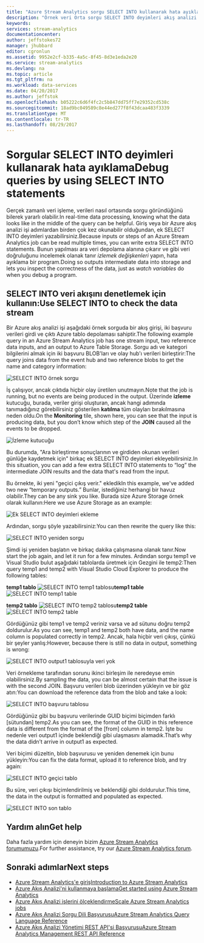```yaml
---
title: "Azure Stream Analytics sorgu SELECT INTO kullanarak hata ayıklama | Microsoft Docs"
description: "Örnek veri Orta sorgu SELECT INTO deyimleri akış analizi kullanarak"
keywords: 
services: stream-analytics
documentationcenter: 
author: jeffstokes72
manager: jhubbard
editor: cgronlun
ms.assetid: 9952e2cf-b335-4a5c-8f45-8d3e1eda2e20
ms.service: stream-analytics
ms.devlang: na
ms.topic: article
ms.tgt_pltfrm: na
ms.workload: data-services
ms.date: 04/20/2017
ms.author: jeffstok
ms.openlocfilehash: b05222c6d6f4fc2c5b847dd75ff7e29352cd538c
ms.sourcegitcommit: 18ad9bc049589c8e44ed277f8f43dcaa483f3339
ms.translationtype: MT
ms.contentlocale: tr-TR
ms.lasthandoff: 08/29/2017
---
```

# <a name="debug-queries-by-using-select-into-statements"></a><span data-ttu-id="c7933-103">Sorgular SELECT INTO deyimleri kullanarak hata ayıklama</span><span class="sxs-lookup"><span data-stu-id="c7933-103">Debug queries by using SELECT INTO statements</span></span>

<span data-ttu-id="c7933-104">Gerçek zamanlı veri işleme, verileri nasıl ortasında sorgu göründüğünü bilerek yararlı olabilir.</span><span class="sxs-lookup"><span data-stu-id="c7933-104">In real-time data processing, knowing what the data looks like in the middle of the query can be helpful.</span></span> <span data-ttu-id="c7933-105">Giriş veya bir Azure akış analizi işi adımlardan birden çok kez okunabilir olduğundan, ek SELECT INTO deyimleri yazabilirsiniz.</span><span class="sxs-lookup"><span data-stu-id="c7933-105">Because inputs or steps of an Azure Stream Analytics job can be read multiple times, you can write extra SELECT INTO statements.</span></span> <span data-ttu-id="c7933-106">Bunun yapılması ara veri depolama alanına çıkarır ve gibi veri doğruluğunu incelemek olanak tanır *izlemek değişkenleri* yapın, hata ayıklama bir program.</span><span class="sxs-lookup"><span data-stu-id="c7933-106">Doing so outputs intermediate data into storage and lets you inspect the correctness of the data, just as *watch variables* do when you debug a program.</span></span>

## <a name="use-select-into-to-check-the-data-stream"></a><span data-ttu-id="c7933-107">SELECT INTO veri akışını denetlemek için kullanın:</span><span class="sxs-lookup"><span data-stu-id="c7933-107">Use SELECT INTO to check the data stream</span></span>

<span data-ttu-id="c7933-108">Bir Azure akış analizi işi aşağıdaki örnek sorguda bir akış girişi, iki başvuru verileri girdi ve çıktı Azure tablo depolaması sahiptir.</span><span class="sxs-lookup"><span data-stu-id="c7933-108">The following example query in an Azure Stream Analytics job has one stream input, two reference data inputs, and an output to Azure Table Storage.</span></span> <span data-ttu-id="c7933-109">Sorgu adı ve kategori bilgilerini almak için iki başvuru BLOB'ları ve olay hub'ı verileri birleştirir:</span><span class="sxs-lookup"><span data-stu-id="c7933-109">The query joins data from the event hub and two reference blobs to get the name and category information:</span></span>

![SELECT INTO örnek sorgu](./media/stream-analytics-select-into/stream-analytics-select-into-query1.png)

<span data-ttu-id="c7933-111">İş çalışıyor, ancak çıktıda hiçbir olay üretilen unutmayın.</span><span class="sxs-lookup"><span data-stu-id="c7933-111">Note that the job is running, but no events are being produced in the output.</span></span> <span data-ttu-id="c7933-112">Üzerinde **izleme** kutucuğu, burada, veriler girişi oluşturan, ancak hangi adımında tanımadığınız görebilirsiniz gösterilen **katılma** tüm olayları bırakılmasına neden oldu.</span><span class="sxs-lookup"><span data-stu-id="c7933-112">On the **Monitoring** tile, shown here, you can see that the input is producing data, but you don’t know which step of the **JOIN** caused all the events to be dropped.</span></span>

![İzleme kutucuğu](./media/stream-analytics-select-into/stream-analytics-select-into-monitor.png)
 
<span data-ttu-id="c7933-114">Bu durumda, "Ara birleştirme sonuçlarının ve girdiden okunan verileri günlüğe kaydetmek için" birkaç ek SELECT INTO deyimleri ekleyebilirsiniz.</span><span class="sxs-lookup"><span data-stu-id="c7933-114">In this situation, you can add a few extra SELECT INTO statements to “log” the intermediate JOIN results and the data that's read from the input.</span></span>

<span data-ttu-id="c7933-115">Bu örnekte, iki yeni "geçici çıkış verir." ekledik</span><span class="sxs-lookup"><span data-stu-id="c7933-115">In this example, we've added two new “temporary outputs.”</span></span> <span data-ttu-id="c7933-116">Bunlar, istediğiniz herhangi bir havuz olabilir.</span><span class="sxs-lookup"><span data-stu-id="c7933-116">They can be any sink you like.</span></span> <span data-ttu-id="c7933-117">Burada size Azure Storage örnek olarak kullanın:</span><span class="sxs-lookup"><span data-stu-id="c7933-117">Here we use Azure Storage as an example:</span></span>

![Ek SELECT INTO deyimleri ekleme](./media/stream-analytics-select-into/stream-analytics-select-into-outputs.png)

<span data-ttu-id="c7933-119">Ardından, sorgu şöyle yazabilirsiniz:</span><span class="sxs-lookup"><span data-stu-id="c7933-119">You can then rewrite the query like this:</span></span>

![SELECT INTO yeniden sorgu](./media/stream-analytics-select-into/stream-analytics-select-into-query2.png)

<span data-ttu-id="c7933-121">Şimdi işi yeniden başlatın ve birkaç dakika çalışmasına olanak tanır.</span><span class="sxs-lookup"><span data-stu-id="c7933-121">Now start the job again, and let it run for a few minutes.</span></span> <span data-ttu-id="c7933-122">Ardından sorgu temp1 ve Visual Studio bulut aşağıdaki tablolarda üretmek için Gezgini ile temp2:</span><span class="sxs-lookup"><span data-stu-id="c7933-122">Then query temp1 and temp2 with Visual Studio Cloud Explorer to produce the following tables:</span></span>

<span data-ttu-id="c7933-123">**temp1 tablo**
![SELECT INTO temp1 tablosu](./media/stream-analytics-select-into/stream-analytics-select-into-temp-table-1.png)</span><span class="sxs-lookup"><span data-stu-id="c7933-123">**temp1 table**
![SELECT INTO temp1 table](./media/stream-analytics-select-into/stream-analytics-select-into-temp-table-1.png)</span></span>

<span data-ttu-id="c7933-124">**temp2 tablo**
![SELECT INTO temp2 tablosu](./media/stream-analytics-select-into/stream-analytics-select-into-temp-table-2.png)</span><span class="sxs-lookup"><span data-stu-id="c7933-124">**temp2 table**
![SELECT INTO temp2 table](./media/stream-analytics-select-into/stream-analytics-select-into-temp-table-2.png)</span></span>

<span data-ttu-id="c7933-125">Gördüğünüz gibi temp1 ve temp2 veriniz varsa ve ad sütunu doğru temp2 doldurulur.</span><span class="sxs-lookup"><span data-stu-id="c7933-125">As you can see, temp1 and temp2 both have data, and the name column is populated correctly in temp2.</span></span> <span data-ttu-id="c7933-126">Ancak, hala hiçbir veri çıkışı, çünkü bir şeyler yanlış:</span><span class="sxs-lookup"><span data-stu-id="c7933-126">However, because there is still no data in output, something is wrong:</span></span>

![SELECT INTO output1 tablosuyla veri yok](./media/stream-analytics-select-into/stream-analytics-select-into-out-table-1.png)

<span data-ttu-id="c7933-128">Veri örnekleme tarafından sorunu ikinci birleşim ile neredeyse emin olabilirsiniz.</span><span class="sxs-lookup"><span data-stu-id="c7933-128">By sampling the data, you can be almost certain that the issue is with the second JOIN.</span></span> <span data-ttu-id="c7933-129">Başvuru verileri blob üzerinden yükleyin ve bir göz atın:</span><span class="sxs-lookup"><span data-stu-id="c7933-129">You can download the reference data from the blob and take a look:</span></span>

![SELECT INTO başvuru tablosu](./media/stream-analytics-select-into/stream-analytics-select-into-ref-table-1.png)

<span data-ttu-id="c7933-131">Gördüğünüz gibi bu başvuru verilerinde GUID biçimi biçimden farklı [sütundan] temp2.</span><span class="sxs-lookup"><span data-stu-id="c7933-131">As you can see, the format of the GUID in this reference data is different from the format of the [from] column in temp2.</span></span> <span data-ttu-id="c7933-132">İşte bu nedenle veri output1 içinde beklendiği gibi ulaşmasını alamadık.</span><span class="sxs-lookup"><span data-stu-id="c7933-132">That’s why the data didn’t arrive in output1 as expected.</span></span>

<span data-ttu-id="c7933-133">Veri biçimi düzeltin, blob başvurusu ve yeniden denemek için bunu yükleyin:</span><span class="sxs-lookup"><span data-stu-id="c7933-133">You can fix the data format, upload it to reference blob, and try again:</span></span>

![SELECT INTO geçici tablo](./media/stream-analytics-select-into/stream-analytics-select-into-ref-table-2.png)

<span data-ttu-id="c7933-135">Bu süre, veri çıkışı biçimlendirilmiş ve beklendiği gibi doldurulur.</span><span class="sxs-lookup"><span data-stu-id="c7933-135">This time, the data in the output is formatted and populated as expected.</span></span>

![SELECT INTO son tablo](./media/stream-analytics-select-into/stream-analytics-select-into-final-table.png)


## <a name="get-help"></a><span data-ttu-id="c7933-137">Yardım alın</span><span class="sxs-lookup"><span data-stu-id="c7933-137">Get help</span></span>

<span data-ttu-id="c7933-138">Daha fazla yardım için deneyin bizim [Azure Stream Analytics forumumuzu](https://social.msdn.microsoft.com/Forums/en-US/home?forum=AzureStreamAnalytics).</span><span class="sxs-lookup"><span data-stu-id="c7933-138">For further assistance, try our [Azure Stream Analytics forum](https://social.msdn.microsoft.com/Forums/en-US/home?forum=AzureStreamAnalytics).</span></span>

## <a name="next-steps"></a><span data-ttu-id="c7933-139">Sonraki adımlar</span><span class="sxs-lookup"><span data-stu-id="c7933-139">Next steps</span></span>

* [<span data-ttu-id="c7933-140">Azure Stream Analytics'e giriş</span><span class="sxs-lookup"><span data-stu-id="c7933-140">Introduction to Azure Stream Analytics</span></span>](stream-analytics-introduction.md)
* [<span data-ttu-id="c7933-141">Azure Akış Analizi'ni kullanmaya başlama</span><span class="sxs-lookup"><span data-stu-id="c7933-141">Get started using Azure Stream Analytics</span></span>](stream-analytics-real-time-fraud-detection.md)
* [<span data-ttu-id="c7933-142">Azure Akış Analizi işlerini ölçeklendirme</span><span class="sxs-lookup"><span data-stu-id="c7933-142">Scale Azure Stream Analytics jobs</span></span>](stream-analytics-scale-jobs.md)
* [<span data-ttu-id="c7933-143">Azure Akış Analizi Sorgu Dili Başvurusu</span><span class="sxs-lookup"><span data-stu-id="c7933-143">Azure Stream Analytics Query Language Reference</span></span>](https://msdn.microsoft.com/library/azure/dn834998.aspx)
* [<span data-ttu-id="c7933-144">Azure Akış Analizi Yönetimi REST API'si Başvurusu</span><span class="sxs-lookup"><span data-stu-id="c7933-144">Azure Stream Analytics Management REST API Reference</span></span>](https://msdn.microsoft.com/library/azure/dn835031.aspx)

